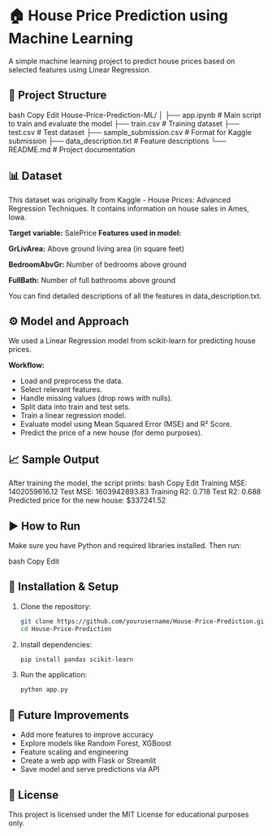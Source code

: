 # **🏠 House Price Prediction using Machine Learning**
A simple machine learning project to predict house prices based on selected features using Linear Regression.

## 📁 **Project Structure**
bash
Copy
Edit
House-Price-Prediction-ML/
│
├── app.ipynb                # Main script to train and evaluate the model
├── train.csv                # Training dataset
├── test.csv                 # Test dataset
├── sample_submission.csv    # Format for Kaggle submission
├── data_description.txt     # Feature descriptions
└── README.md                # Project documentation
## **📊 Dataset**
This dataset was originally from Kaggle - House Prices: Advanced Regression Techniques. It contains information on house sales in Ames, Iowa.

**Target variable:** SalePrice
**Features used in model:**

**GrLivArea:** Above ground living area (in square feet)

**BedroomAbvGr:** Number of bedrooms above ground

**FullBath:** Number of full bathrooms above ground

You can find detailed descriptions of all the features in data_description.txt.

## **⚙️ Model and Approach**
We used a Linear Regression model from scikit-learn for predicting house prices.

**Workflow:**
- Load and preprocess the data.
- Select relevant features.
- Handle missing values (drop rows with nulls).
- Split data into train and test sets.
- Train a linear regression model.
- Evaluate model using Mean Squared Error (MSE) and R² Score.
- Predict the price of a new house (for demo purposes).

## **📈 Sample Output**
After training the model, the script prints:
bash
Copy
Edit
Training MSE: 1402059616.12
Test MSE: 1603942893.83
Training R2: 0.718
Test R2: 0.688
Predicted price for the new house: $337241.52
## **▶️ How to Run**
Make sure you have Python and required libraries installed. Then run:

bash
Copy
Edit
## 📌 **Installation & Setup**  
1. Clone the repository:  
   ```bash
   git clone https://github.com/yourusername/House-Price-Prediction.git
   cd House-Price-Prediction
   ```
2. Install dependencies:  
   ```bash
   pip install pandas scikit-learn
   ```
3. Run the application:  
   ```bash
   python app.py
   ```
## **🔮 Future Improvements**
- Add more features to improve accuracy
- Explore models like Random Forest, XGBoost
- Feature scaling and engineering
- Create a web app with Flask or Streamlit
- Save model and serve predictions via API

## **📜 License**
This project is licensed under the MIT License for educational purposes only.
